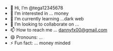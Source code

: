 - 👋 Hi, I’m @tega12345678
- 👀 I’m interested in ... money 
- 🌱 I’m currently learning ...dark web
- 💞️ I’m looking to collaborate on ...
- 📫 How to reach me ... dannyfx00@gmail.com
- 😄 Pronouns: ...
- ⚡ Fun fact: ... money minded 

<!---
tega12345678/tega12345678 is a ✨ special ✨ repository because its `README.md` (this file) appears on your GitHub profile.
You can click the Preview link to take a look at your changes.
--->
